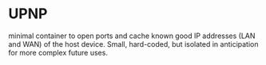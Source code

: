 # UPNP

minimal container to open ports and cache known good IP addresses (LAN and WAN) of the host device. Small, hard-coded, but isolated in anticipation for more complex future uses.
